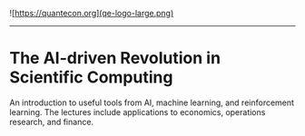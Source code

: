 ![https://quantecon.org](qe-logo-large.png)

----

# The AI-driven Revolution in Scientific Computing

An introduction to useful tools from AI, machine learning, and reinforcement learning.
The lectures include applications to economics, operations research, and finance.
